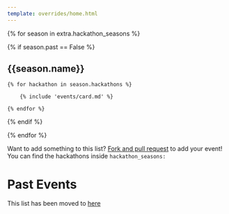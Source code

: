 ```yaml
---
template: overrides/home.html
---
```


{% for season in extra.hackathon_seasons %}

{% if season.past == False %}

## {{season.name}}

<div class="hack-list">
    
    {% for hackathon in season.hackathons %}

        {% include 'events/card.md' %}

    {% endfor %}

</div>

{% endif %}

{% endfor %}

Want to add something to this list? [Fork and pull
request](https://github.com/athons/wiki/edit/master/events.yml) to add your event! You can find the hackathons inside `hackathon_seasons:`

# Past Events
This list has been moved to [here](events/list)

